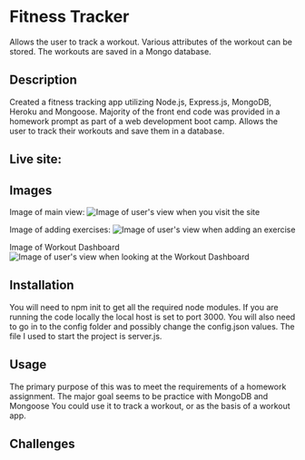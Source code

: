 # Fitness Tracker
Allows the user to track a workout. Various attributes of the workout can be stored. The workouts are saved in a Mongo database.

## Description 
Created a fitness tracking app utilizing Node.js, Express.js, MongoDB, Heroku and Mongoose. Majority of the front end code was provided in a homework prompt as part of a web development boot camp. Allows the user to track their workouts and save them in a database.

## Live site: 


## Images
Image of main view:
![Image of user's view when you visit the site](./public/images/main-view.png)

Image of adding exercises:
![Image of user's view when adding an exercise](./public/images/exercise-view.png)

Image of Workout Dashboard
![Image of user's view when looking at the Workout Dashboard](./public/images/workout-dashboard.png)

## Installation 
You will need to npm init to get all the required node modules. If you are running the code locally the local host is set to port 3000. You will also need to go in to the config folder and possibly change the config.json values. The file I used to start the project is server.js.

## Usage 
The primary purpose of this was to meet the requirements of a homework assignment. The major goal seems to be practice with MongoDB and Mongoose You could use it to track a workout, or as the basis of a workout app.


## Challenges




